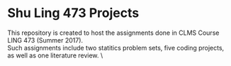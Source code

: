 # Shu Ling 473 Projects
This repository is created to host the assignments done in CLMS Course LING 473 (Summer 2017). \
Such assignments include two statitics problem sets, five coding projects, as well as one literature review.  \


